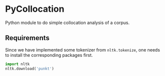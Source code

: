 # PyCollocation
Python module to do simple collocation analysis of a corpus.

## Requirements
Since we have implemented some tokenizer from `nltk.tokenize`, one needs to install the corresponding packages first.

```Python
import nltk
nltk.download('punkt')
```
